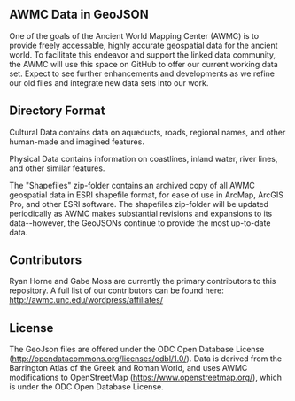 ## AWMC Data in GeoJSON
 
One of the goals of the Ancient World Mapping Center (AWMC) is to provide freely accessable, highly accurate geospatial data for the ancient world. To facilitate this endeavor and support the linked data community, the AWMC will use this space on GitHub to offer our current working data set. Expect to see further enhancements and developments as we refine our old files and integrate new data sets into our work. 

## Directory Format

Cultural Data contains data on aqueducts, roads, regional names, and other human-made and imagined features.

Physical Data contains information on coastlines, inland water, river lines, and other similar features.

The "Shapefiles" zip-folder contains an archived copy of all AWMC geospatial data in ESRI shapefile format, for ease of use in ArcMap, ArcGIS Pro, and other ESRI software.  The shapefiles zip-folder will be updated periodically as AWMC makes substantial revisions and expansions to its data--however, the GeoJSONs continue to provide the most up-to-date data.  


## Contributors

Ryan Horne and Gabe Moss are currently the primary contributors to this repository. A full list of our contributors can be found here: http://awmc.unc.edu/wordpress/affiliates/

## License

The GeoJson files are offered under the ODC Open Database License (http://opendatacommons.org/licenses/odbl/1.0/). Data is derived from the Barrington Atlas of the Greek and Roman World, and uses AWMC modifications to OpenStreetMap (https://www.openstreetmap.org/), which is under the ODC Open Database License.
